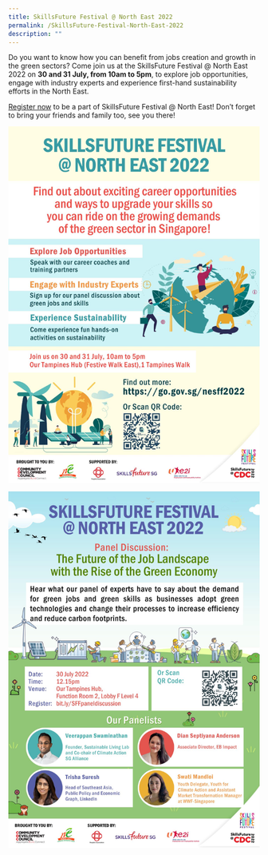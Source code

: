 ```yaml
---
title: SkillsFuture Festival @ North East 2022
permalink: /SkillsFuture-Festival-North-East-2022
description: ""
---
```

Do you want to know how you can benefit from jobs creation and growth in the green sectors? Come join us at the SkillsFuture Festival @ North East 2022 on ****30 and 31 July, from 10am to 5pm****, to explore job opportunities, engage with industry experts and experience first-hand sustainability efforts in the North East.

[Register now](https://form.gov.sg/#!/62b458c2f30d8d00133f8451) to be a part of SkillsFuture Festival @ North East! Don’t forget to bring your friends and family too, see you there!

![](/images/SkillsFuture%20Festival%20@%20North%20East%202022.jpg)

![](/images/SkillsFuture%20Festival%20@%20North%20East%202022%20-%20Panel%20Discussion.jpg)